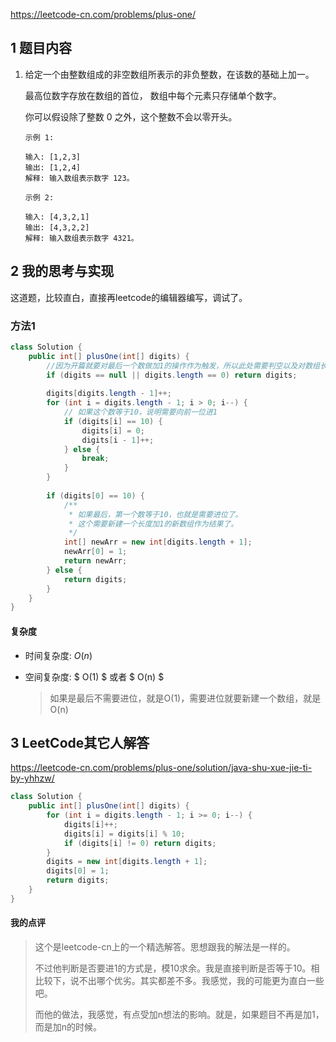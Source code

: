 https://leetcode-cn.com/problems/plus-one/

## 1 题目内容

1. 给定一个由整数组成的非空数组所表示的非负整数，在该数的基础上加一。

   最高位数字存放在数组的首位， 数组中每个元素只存储单个数字。

   你可以假设除了整数 0 之外，这个整数不会以零开头。

   ```
   示例 1:
   
   输入: [1,2,3]
   输出: [1,2,4]
   解释: 输入数组表示数字 123。
   ```

   

   ```
   示例 2:
   
   输入: [4,3,2,1]
   输出: [4,3,2,2]
   解释: 输入数组表示数字 4321。
   ```

## 2 我的思考与实现

这道题，比较直白，直接再leetcode的编辑器编写，调试了。

### 方法1

```java
class Solution {
    public int[] plusOne(int[] digits) {
        //因为开篇就要对最后一个数做加1的操作作为触发，所以此处需要判空以及对数组长度做一个判断
        if (digits == null || digits.length == 0) return digits;
        
        digits[digits.length - 1]++;
        for (int i = digits.length - 1; i > 0; i--) {
            // 如果这个数等于10，说明需要向前一位进1
            if (digits[i] == 10) {
                digits[i] = 0;
                digits[i - 1]++;
            } else {
                break;
            }
        }
        
        if (digits[0] == 10) {
            /**
             * 如果最后，第一个数等于10，也就是需要进位了。
             * 这个需要新建一个长度加1的新数组作为结果了。
             */
            int[] newArr = new int[digits.length + 1];
            newArr[0] = 1;
            return newArr;
        } else {
            return digits;
        }
    }
}
```

#### 复杂度

- 时间复杂度: $O(n)$ 

- 空间复杂度: $ O(1) $ 或者 $  O(n)  $

  > 如果是最后不需要进位，就是O(1)，需要进位就要新建一个数组，就是O(n)



## 3 LeetCode其它人解答

https://leetcode-cn.com/problems/plus-one/solution/java-shu-xue-jie-ti-by-yhhzw/



```java
class Solution {
    public int[] plusOne(int[] digits) {
        for (int i = digits.length - 1; i >= 0; i--) {
            digits[i]++;
            digits[i] = digits[i] % 10;
            if (digits[i] != 0) return digits;
        }
        digits = new int[digits.length + 1];
        digits[0] = 1;
        return digits;
    }
}
```

#### 我的点评

> 这个是leetcode-cn上的一个精选解答。思想跟我的解法是一样的。
>
> 不过他判断是否要进1的方式是，模10求余。我是直接判断是否等于10。相比较下，说不出哪个优劣。其实都差不多。我感觉，我的可能更为直白一些吧。
>
> 而他的做法，我感觉，有点受加n想法的影响。就是，如果题目不再是加1，而是加n的时候。